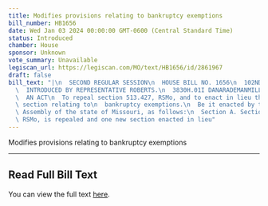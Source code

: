 ```yaml
---
title: Modifies provisions relating to bankruptcy exemptions
bill_number: HB1656
date: Wed Jan 03 2024 00:00:00 GMT-0600 (Central Standard Time)
status: Introduced
chamber: House
sponsor: Unknown
vote_summary: Unavailable
legiscan_url: https://legiscan.com/MO/text/HB1656/id/2861967
draft: false
bill_text: "|\n  SECOND REGULAR SESSION\n  HOUSE BILL NO. 1656\n  102ND GENERAL ASSEMBLY\n\
  \  INTRODUCED BY REPRESENTATIVE ROBERTS.\n  3830H.01I DANARADEMANMILLER,ChiefClerk\n\
  \  AN ACT\n  To repeal section 513.427, RSMo, and to enact in lieu thereof one new\
  \ section relating to\n  bankruptcy exemptions.\n  Be it enacted by the General\
  \ Assembly of the state of Missouri, as follows:\n  Section A. Section 513.427,\
  \ RSMo, is repealed and one new section enacted in lieu"
---
```

Modifies provisions relating to bankruptcy exemptions

---

## Read Full Bill Text

You can view the full text [here](https://legiscan.com/MO/text/HB1656/id/2861967).
